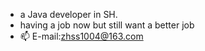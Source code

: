 -  a Java developer in SH.
-  having a job now but still want a better job
- 📫 E-mail:zhss1004@163.com

<!---
ZhsKevin/ZhsKevin is a ✨ special ✨ repository because its `README.md` (this file) appears on your GitHub profile.
You can click the Preview link to take a look at your changes.
--->
